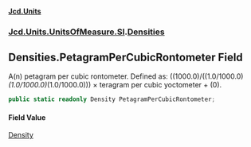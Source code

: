 #### [Jcd.Units](index.md 'index')
### [Jcd.Units.UnitsOfMeasure.SI](Jcd.Units.UnitsOfMeasure.SI.md 'Jcd.Units.UnitsOfMeasure.SI').[Densities](Densities.md 'Jcd.Units.UnitsOfMeasure.SI.Densities')

## Densities.PetagramPerCubicRontometer Field

A(n) petagram per cubic rontometer. Defined as: ((1000.0)/((1.0/1000.0)*(1.0/1000.0)*(1.0/1000.0))) × teragram per cubic yoctometer + (0).

```csharp
public static readonly Density PetagramPerCubicRontometer;
```

#### Field Value
[Density](Density.md 'Jcd.Units.UnitTypes.Density')